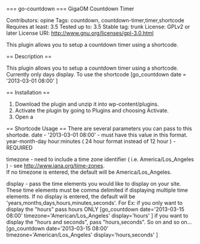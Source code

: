 === go-countdown ===
GigaOM Countdown Timer

Contributors: opine
Tags: countdown, countdown-timer,timer,shortcode
Requires at least: 3.5
Tested up to: 3.5
Stable tag: trunk
License: GPLv2 or later
License URI: http://www.gnu.org/licenses/gpl-3.0.html

This plugin allows you to setup a countdown timer using a shortcode.

== Description ==

This plugin allows you to setup a countdown timer using a shortcode.  Currently only days display.
To use the shortcode [go_countdown date = '2013-03-01 08:00' ]

== Installation ==

1. Download the plugin and unzip it into wp-content/plugins.
2. Activate the plugin by going to Plugins and choosing Activate.
3. Open a 

== Shortcode Usage ==
There are several parameters you can pass to this shortode. 
date 		- 	'2013-03-01 08:00' - must have this value in this format.  year-month-day hour:minutes 
            ( 24 hour format instead of 12 hour ) - REQUIRED

timezone	-	need to include a time zone identifier ( i.e. America/Los_Angeles )	 - see http://www.iana.org/time-zones.  
				    If no timezone is entered, the default will be America/Los_Angeles.

display		-	pass the time elements you would like to display on your site. These time elements 
            must be comma delimited if displaying multiple time elements.  If no display is entered, 
				    the default will be 'years,months,days,hours,minutes,seconds'.
				    For Ex:  	if you only want to display the "hours" pass hours ONLY
						              [go_countdown date='2013-03-15 08:00' timezone='American/Los_Angeles' display='hours' ] 
						 	        if you want to display the "hours and seconds", pass "hours,seconds".  So on and so on...
								          [go_countdown date='2013-03-15 08:00' timezone='American/Los_Angeles' display='hours,seconds' ]   
